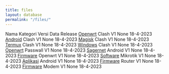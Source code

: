 ```yaml
---
title: files
layout: database
permalink: "/files/"
---
```

<thead>
  <tr>
    <th>Nama</th>
    <th>Kategori</th>
    <th>Versi</th>
    <th>Data</th>
    <th>Release</th>
  </tr>
</thead>
<tbody>
  <tr>
    <td><a href="">Openwrt</a></td>
    <td>Clash</td>
    <td>V1</td>
    <td>None</td>
    <td>18-4-2023</td>       
  </tr>
  <tr>
    <td><a href="">Android</a></td>
    <td>Clash</td>
    <td>V1</td>
    <td>None</td>
    <td>18-4-2023</td>       
  </tr>
  <tr>
    <td><a href="">Magisk</a></td>
    <td>Clash</td>
    <td>V1</td>
    <td>None</td>
    <td>18-4-2023</td>       
  </tr>
  <tr>
    <td><a href="">Termux</a></td>
    <td>Clash</td>
    <td>V1</td>
    <td>None</td>
    <td>18-4-2023</td>       
  </tr>
  <tr>
    <td><a href="">Windows</a></td>
    <td>Clash</td>
    <td>V1</td>
    <td>None</td>
    <td>18-4-2023</td>       
  </tr>
  <tr>
    <td><a href="">Openwrt</a></td>
    <td>Passwall</td>
    <td>V1</td>
    <td>None</td>
    <td>18-4-2023</td>       
  </tr>
  <tr>
    <td><a href="">Sagernet</a></td>
    <td>Android</td>
    <td>V1</td>
    <td>None</td>
    <td>18-4-2023</td>       
  </tr>
  <tr>
    <td><a href="">Firmware</a></td>
    <td>Openwrt</td>
    <td>V1</td>
    <td>None</td>
    <td>18-4-2023</td>       
  </tr>
  <tr>
    <td><a href="/files-mikrotik/">Software</a></td>
    <td>Mikrotik</td>
    <td>V1</td>
    <td>None</td>
    <td>18-4-2023</td>       
  </tr>
  <tr>
    <td><a href="">Aplikasi</a></td>
    <td>Android</td>
    <td>V1</td>
    <td>None</td>
    <td>18-4-2023</td>       
  </tr>
  <tr>
    <td><a href="">Firmware</a></td>
    <td>Router</td>
    <td>V1</td>
    <td>None</td>
    <td>18-4-2023</td>       
  </tr>
  <tr>
    <td><a href="">Firmware</a></td>
    <td>Modem</td>
    <td>V1</td>
    <td>None</td>
    <td>18-4-2023</td>       
  </tr>
</tbody>
